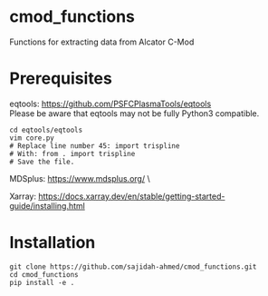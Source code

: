 # cmod_functions
Functions for extracting data from Alcator C-Mod

# Prerequisites
eqtools: https://github.com/PSFCPlasmaTools/eqtools \
Please be aware that eqtools may not be fully Python3 compatible.
````
cd eqtools/eqtools
vim core.py
# Replace line number 45: import trispline
# With: from . import trispline
# Save the file.
````

MDSplus: https://www.mdsplus.org/ \

Xarray: https://docs.xarray.dev/en/stable/getting-started-guide/installing.html


# Installation
```
git clone https://github.com/sajidah-ahmed/cmod_functions.git
cd cmod_functions
pip install -e .
```
